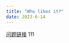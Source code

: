 ```yaml
---
title: "Who likes it?"
date: 2023-6-14
---
```

[问题链接](https://www.codewars.com/kata/5266876b8f4bf2da9b000362/train/python)
111

